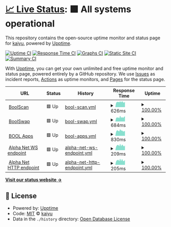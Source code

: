 # [📈 Live Status](https://demo.upptime.js.org): <!--live status--> **🟩 All systems operational**

This repository contains the open-source uptime monitor and status page for [kaiyu](https://demo.upptime.js.org), powered by [Upptime](https://github.com/upptime/upptime).

[![Uptime CI](https://github.com/kayryu/status/workflows/Uptime%20CI/badge.svg)](https://github.com/kayryu/status/actions?query=workflow%3A%22Uptime+CI%22)
[![Response Time CI](https://github.com/kayryu/status/workflows/Response%20Time%20CI/badge.svg)](https://github.com/kayryu/status/actions?query=workflow%3A%22Response+Time+CI%22)
[![Graphs CI](https://github.com/kayryu/status/workflows/Graphs%20CI/badge.svg)](https://github.com/kayryu/status/actions?query=workflow%3A%22Graphs+CI%22)
[![Static Site CI](https://github.com/kayryu/status/workflows/Static%20Site%20CI/badge.svg)](https://github.com/kayryu/status/actions?query=workflow%3A%22Static+Site+CI%22)
[![Summary CI](https://github.com/kayryu/status/workflows/Summary%20CI/badge.svg)](https://github.com/kayryu/status/actions?query=workflow%3A%22Summary+CI%22)

With [Upptime](https://upptime.js.org), you can get your own unlimited and free uptime monitor and status page, powered entirely by a GitHub repository. We use [Issues](https://github.com/kayryu/status/issues) as incident reports, [Actions](https://github.com/kayryu/status/actions) as uptime monitors, and [Pages](https://demo.upptime.js.org) for the status page.

<!--start: status pages-->
<!-- This summary is generated by Upptime (https://github.com/upptime/upptime) -->
<!-- Do not edit this manually, your changes will be overwritten -->
<!-- prettier-ignore -->
| URL | Status | History | Response Time | Uptime |
| --- | ------ | ------- | ------------- | ------ |
| <img alt="" src="https://icons.duckduckgo.com/ip3/boolscan.com.ico" height="13"> [BoolScan](https://boolscan.com) | 🟩 Up | [bool-scan.yml](https://github.com/Kayryu/status/commits/HEAD/history/bool-scan.yml) | <details><summary><img alt="Response time graph" src="./graphs/bool-scan/response-time-week.png" height="20"> 626ms</summary><br><a href="https://demo.upptime.js.org/history/bool-scan"><img alt="Response time 626" src="https://img.shields.io/endpoint?url=https%3A%2F%2Fraw.githubusercontent.com%2FKayryu%2Fstatus%2FHEAD%2Fapi%2Fbool-scan%2Fresponse-time.json"></a><br><a href="https://demo.upptime.js.org/history/bool-scan"><img alt="24-hour response time 626" src="https://img.shields.io/endpoint?url=https%3A%2F%2Fraw.githubusercontent.com%2FKayryu%2Fstatus%2FHEAD%2Fapi%2Fbool-scan%2Fresponse-time-day.json"></a><br><a href="https://demo.upptime.js.org/history/bool-scan"><img alt="7-day response time 626" src="https://img.shields.io/endpoint?url=https%3A%2F%2Fraw.githubusercontent.com%2FKayryu%2Fstatus%2FHEAD%2Fapi%2Fbool-scan%2Fresponse-time-week.json"></a><br><a href="https://demo.upptime.js.org/history/bool-scan"><img alt="30-day response time 626" src="https://img.shields.io/endpoint?url=https%3A%2F%2Fraw.githubusercontent.com%2FKayryu%2Fstatus%2FHEAD%2Fapi%2Fbool-scan%2Fresponse-time-month.json"></a><br><a href="https://demo.upptime.js.org/history/bool-scan"><img alt="1-year response time 626" src="https://img.shields.io/endpoint?url=https%3A%2F%2Fraw.githubusercontent.com%2FKayryu%2Fstatus%2FHEAD%2Fapi%2Fbool-scan%2Fresponse-time-year.json"></a></details> | <details><summary><a href="https://demo.upptime.js.org/history/bool-scan">100.00%</a></summary><a href="https://demo.upptime.js.org/history/bool-scan"><img alt="All-time uptime 100.00%" src="https://img.shields.io/endpoint?url=https%3A%2F%2Fraw.githubusercontent.com%2FKayryu%2Fstatus%2FHEAD%2Fapi%2Fbool-scan%2Fuptime.json"></a><br><a href="https://demo.upptime.js.org/history/bool-scan"><img alt="24-hour uptime 100.00%" src="https://img.shields.io/endpoint?url=https%3A%2F%2Fraw.githubusercontent.com%2FKayryu%2Fstatus%2FHEAD%2Fapi%2Fbool-scan%2Fuptime-day.json"></a><br><a href="https://demo.upptime.js.org/history/bool-scan"><img alt="7-day uptime 100.00%" src="https://img.shields.io/endpoint?url=https%3A%2F%2Fraw.githubusercontent.com%2FKayryu%2Fstatus%2FHEAD%2Fapi%2Fbool-scan%2Fuptime-week.json"></a><br><a href="https://demo.upptime.js.org/history/bool-scan"><img alt="30-day uptime 100.00%" src="https://img.shields.io/endpoint?url=https%3A%2F%2Fraw.githubusercontent.com%2FKayryu%2Fstatus%2FHEAD%2Fapi%2Fbool-scan%2Fuptime-month.json"></a><br><a href="https://demo.upptime.js.org/history/bool-scan"><img alt="1-year uptime 100.00%" src="https://img.shields.io/endpoint?url=https%3A%2F%2Fraw.githubusercontent.com%2FKayryu%2Fstatus%2FHEAD%2Fapi%2Fbool-scan%2Fuptime-year.json"></a></details>
| <img alt="" src="https://icons.duckduckgo.com/ip3/boolswap.com.ico" height="13"> [BoolSwap](https://boolswap.com) | 🟩 Up | [bool-swap.yml](https://github.com/Kayryu/status/commits/HEAD/history/bool-swap.yml) | <details><summary><img alt="Response time graph" src="./graphs/bool-swap/response-time-week.png" height="20"> 684ms</summary><br><a href="https://demo.upptime.js.org/history/bool-swap"><img alt="Response time 684" src="https://img.shields.io/endpoint?url=https%3A%2F%2Fraw.githubusercontent.com%2FKayryu%2Fstatus%2FHEAD%2Fapi%2Fbool-swap%2Fresponse-time.json"></a><br><a href="https://demo.upptime.js.org/history/bool-swap"><img alt="24-hour response time 684" src="https://img.shields.io/endpoint?url=https%3A%2F%2Fraw.githubusercontent.com%2FKayryu%2Fstatus%2FHEAD%2Fapi%2Fbool-swap%2Fresponse-time-day.json"></a><br><a href="https://demo.upptime.js.org/history/bool-swap"><img alt="7-day response time 684" src="https://img.shields.io/endpoint?url=https%3A%2F%2Fraw.githubusercontent.com%2FKayryu%2Fstatus%2FHEAD%2Fapi%2Fbool-swap%2Fresponse-time-week.json"></a><br><a href="https://demo.upptime.js.org/history/bool-swap"><img alt="30-day response time 684" src="https://img.shields.io/endpoint?url=https%3A%2F%2Fraw.githubusercontent.com%2FKayryu%2Fstatus%2FHEAD%2Fapi%2Fbool-swap%2Fresponse-time-month.json"></a><br><a href="https://demo.upptime.js.org/history/bool-swap"><img alt="1-year response time 684" src="https://img.shields.io/endpoint?url=https%3A%2F%2Fraw.githubusercontent.com%2FKayryu%2Fstatus%2FHEAD%2Fapi%2Fbool-swap%2Fresponse-time-year.json"></a></details> | <details><summary><a href="https://demo.upptime.js.org/history/bool-swap">100.00%</a></summary><a href="https://demo.upptime.js.org/history/bool-swap"><img alt="All-time uptime 100.00%" src="https://img.shields.io/endpoint?url=https%3A%2F%2Fraw.githubusercontent.com%2FKayryu%2Fstatus%2FHEAD%2Fapi%2Fbool-swap%2Fuptime.json"></a><br><a href="https://demo.upptime.js.org/history/bool-swap"><img alt="24-hour uptime 100.00%" src="https://img.shields.io/endpoint?url=https%3A%2F%2Fraw.githubusercontent.com%2FKayryu%2Fstatus%2FHEAD%2Fapi%2Fbool-swap%2Fuptime-day.json"></a><br><a href="https://demo.upptime.js.org/history/bool-swap"><img alt="7-day uptime 100.00%" src="https://img.shields.io/endpoint?url=https%3A%2F%2Fraw.githubusercontent.com%2FKayryu%2Fstatus%2FHEAD%2Fapi%2Fbool-swap%2Fuptime-week.json"></a><br><a href="https://demo.upptime.js.org/history/bool-swap"><img alt="30-day uptime 100.00%" src="https://img.shields.io/endpoint?url=https%3A%2F%2Fraw.githubusercontent.com%2FKayryu%2Fstatus%2FHEAD%2Fapi%2Fbool-swap%2Fuptime-month.json"></a><br><a href="https://demo.upptime.js.org/history/bool-swap"><img alt="1-year uptime 100.00%" src="https://img.shields.io/endpoint?url=https%3A%2F%2Fraw.githubusercontent.com%2FKayryu%2Fstatus%2FHEAD%2Fapi%2Fbool-swap%2Fuptime-year.json"></a></details>
| <img alt="" src="https://icons.duckduckgo.com/ip3/apps.bool.network.ico" height="13"> [BOOL Apps](https://apps.bool.network) | 🟩 Up | [bool-apps.yml](https://github.com/Kayryu/status/commits/HEAD/history/bool-apps.yml) | <details><summary><img alt="Response time graph" src="./graphs/bool-apps/response-time-week.png" height="20"> 830ms</summary><br><a href="https://demo.upptime.js.org/history/bool-apps"><img alt="Response time 830" src="https://img.shields.io/endpoint?url=https%3A%2F%2Fraw.githubusercontent.com%2FKayryu%2Fstatus%2FHEAD%2Fapi%2Fbool-apps%2Fresponse-time.json"></a><br><a href="https://demo.upptime.js.org/history/bool-apps"><img alt="24-hour response time 830" src="https://img.shields.io/endpoint?url=https%3A%2F%2Fraw.githubusercontent.com%2FKayryu%2Fstatus%2FHEAD%2Fapi%2Fbool-apps%2Fresponse-time-day.json"></a><br><a href="https://demo.upptime.js.org/history/bool-apps"><img alt="7-day response time 830" src="https://img.shields.io/endpoint?url=https%3A%2F%2Fraw.githubusercontent.com%2FKayryu%2Fstatus%2FHEAD%2Fapi%2Fbool-apps%2Fresponse-time-week.json"></a><br><a href="https://demo.upptime.js.org/history/bool-apps"><img alt="30-day response time 830" src="https://img.shields.io/endpoint?url=https%3A%2F%2Fraw.githubusercontent.com%2FKayryu%2Fstatus%2FHEAD%2Fapi%2Fbool-apps%2Fresponse-time-month.json"></a><br><a href="https://demo.upptime.js.org/history/bool-apps"><img alt="1-year response time 830" src="https://img.shields.io/endpoint?url=https%3A%2F%2Fraw.githubusercontent.com%2FKayryu%2Fstatus%2FHEAD%2Fapi%2Fbool-apps%2Fresponse-time-year.json"></a></details> | <details><summary><a href="https://demo.upptime.js.org/history/bool-apps">100.00%</a></summary><a href="https://demo.upptime.js.org/history/bool-apps"><img alt="All-time uptime 100.00%" src="https://img.shields.io/endpoint?url=https%3A%2F%2Fraw.githubusercontent.com%2FKayryu%2Fstatus%2FHEAD%2Fapi%2Fbool-apps%2Fuptime.json"></a><br><a href="https://demo.upptime.js.org/history/bool-apps"><img alt="24-hour uptime 100.00%" src="https://img.shields.io/endpoint?url=https%3A%2F%2Fraw.githubusercontent.com%2FKayryu%2Fstatus%2FHEAD%2Fapi%2Fbool-apps%2Fuptime-day.json"></a><br><a href="https://demo.upptime.js.org/history/bool-apps"><img alt="7-day uptime 100.00%" src="https://img.shields.io/endpoint?url=https%3A%2F%2Fraw.githubusercontent.com%2FKayryu%2Fstatus%2FHEAD%2Fapi%2Fbool-apps%2Fuptime-week.json"></a><br><a href="https://demo.upptime.js.org/history/bool-apps"><img alt="30-day uptime 100.00%" src="https://img.shields.io/endpoint?url=https%3A%2F%2Fraw.githubusercontent.com%2FKayryu%2Fstatus%2FHEAD%2Fapi%2Fbool-apps%2Fuptime-month.json"></a><br><a href="https://demo.upptime.js.org/history/bool-apps"><img alt="1-year uptime 100.00%" src="https://img.shields.io/endpoint?url=https%3A%2F%2Fraw.githubusercontent.com%2FKayryu%2Fstatus%2FHEAD%2Fapi%2Fbool-apps%2Fuptime-year.json"></a></details>
| <img alt="" src="https://icons.duckduckgo.com/ip3/null.ico" height="13"> [Alpha Net WS endpoint](alpha-rpc-node-ws.bool.network) | 🟩 Up | [alpha-net-ws-endpoint.yml](https://github.com/Kayryu/status/commits/HEAD/history/alpha-net-ws-endpoint.yml) | <details><summary><img alt="Response time graph" src="./graphs/alpha-net-ws-endpoint/response-time-week.png" height="20"> 209ms</summary><br><a href="https://demo.upptime.js.org/history/alpha-net-ws-endpoint"><img alt="Response time 209" src="https://img.shields.io/endpoint?url=https%3A%2F%2Fraw.githubusercontent.com%2FKayryu%2Fstatus%2FHEAD%2Fapi%2Falpha-net-ws-endpoint%2Fresponse-time.json"></a><br><a href="https://demo.upptime.js.org/history/alpha-net-ws-endpoint"><img alt="24-hour response time 209" src="https://img.shields.io/endpoint?url=https%3A%2F%2Fraw.githubusercontent.com%2FKayryu%2Fstatus%2FHEAD%2Fapi%2Falpha-net-ws-endpoint%2Fresponse-time-day.json"></a><br><a href="https://demo.upptime.js.org/history/alpha-net-ws-endpoint"><img alt="7-day response time 209" src="https://img.shields.io/endpoint?url=https%3A%2F%2Fraw.githubusercontent.com%2FKayryu%2Fstatus%2FHEAD%2Fapi%2Falpha-net-ws-endpoint%2Fresponse-time-week.json"></a><br><a href="https://demo.upptime.js.org/history/alpha-net-ws-endpoint"><img alt="30-day response time 209" src="https://img.shields.io/endpoint?url=https%3A%2F%2Fraw.githubusercontent.com%2FKayryu%2Fstatus%2FHEAD%2Fapi%2Falpha-net-ws-endpoint%2Fresponse-time-month.json"></a><br><a href="https://demo.upptime.js.org/history/alpha-net-ws-endpoint"><img alt="1-year response time 209" src="https://img.shields.io/endpoint?url=https%3A%2F%2Fraw.githubusercontent.com%2FKayryu%2Fstatus%2FHEAD%2Fapi%2Falpha-net-ws-endpoint%2Fresponse-time-year.json"></a></details> | <details><summary><a href="https://demo.upptime.js.org/history/alpha-net-ws-endpoint">100.00%</a></summary><a href="https://demo.upptime.js.org/history/alpha-net-ws-endpoint"><img alt="All-time uptime 100.00%" src="https://img.shields.io/endpoint?url=https%3A%2F%2Fraw.githubusercontent.com%2FKayryu%2Fstatus%2FHEAD%2Fapi%2Falpha-net-ws-endpoint%2Fuptime.json"></a><br><a href="https://demo.upptime.js.org/history/alpha-net-ws-endpoint"><img alt="24-hour uptime 100.00%" src="https://img.shields.io/endpoint?url=https%3A%2F%2Fraw.githubusercontent.com%2FKayryu%2Fstatus%2FHEAD%2Fapi%2Falpha-net-ws-endpoint%2Fuptime-day.json"></a><br><a href="https://demo.upptime.js.org/history/alpha-net-ws-endpoint"><img alt="7-day uptime 100.00%" src="https://img.shields.io/endpoint?url=https%3A%2F%2Fraw.githubusercontent.com%2FKayryu%2Fstatus%2FHEAD%2Fapi%2Falpha-net-ws-endpoint%2Fuptime-week.json"></a><br><a href="https://demo.upptime.js.org/history/alpha-net-ws-endpoint"><img alt="30-day uptime 100.00%" src="https://img.shields.io/endpoint?url=https%3A%2F%2Fraw.githubusercontent.com%2FKayryu%2Fstatus%2FHEAD%2Fapi%2Falpha-net-ws-endpoint%2Fuptime-month.json"></a><br><a href="https://demo.upptime.js.org/history/alpha-net-ws-endpoint"><img alt="1-year uptime 100.00%" src="https://img.shields.io/endpoint?url=https%3A%2F%2Fraw.githubusercontent.com%2FKayryu%2Fstatus%2FHEAD%2Fapi%2Falpha-net-ws-endpoint%2Fuptime-year.json"></a></details>
| <img alt="" src="https://icons.duckduckgo.com/ip3/null.ico" height="13"> [Alpha Net HTTP endpoint](alpha-rpc-node-http.bool.network) | 🟩 Up | [alpha-net-http-endpoint.yml](https://github.com/Kayryu/status/commits/HEAD/history/alpha-net-http-endpoint.yml) | <details><summary><img alt="Response time graph" src="./graphs/alpha-net-http-endpoint/response-time-week.png" height="20"> 205ms</summary><br><a href="https://demo.upptime.js.org/history/alpha-net-http-endpoint"><img alt="Response time 205" src="https://img.shields.io/endpoint?url=https%3A%2F%2Fraw.githubusercontent.com%2FKayryu%2Fstatus%2FHEAD%2Fapi%2Falpha-net-http-endpoint%2Fresponse-time.json"></a><br><a href="https://demo.upptime.js.org/history/alpha-net-http-endpoint"><img alt="24-hour response time 205" src="https://img.shields.io/endpoint?url=https%3A%2F%2Fraw.githubusercontent.com%2FKayryu%2Fstatus%2FHEAD%2Fapi%2Falpha-net-http-endpoint%2Fresponse-time-day.json"></a><br><a href="https://demo.upptime.js.org/history/alpha-net-http-endpoint"><img alt="7-day response time 205" src="https://img.shields.io/endpoint?url=https%3A%2F%2Fraw.githubusercontent.com%2FKayryu%2Fstatus%2FHEAD%2Fapi%2Falpha-net-http-endpoint%2Fresponse-time-week.json"></a><br><a href="https://demo.upptime.js.org/history/alpha-net-http-endpoint"><img alt="30-day response time 205" src="https://img.shields.io/endpoint?url=https%3A%2F%2Fraw.githubusercontent.com%2FKayryu%2Fstatus%2FHEAD%2Fapi%2Falpha-net-http-endpoint%2Fresponse-time-month.json"></a><br><a href="https://demo.upptime.js.org/history/alpha-net-http-endpoint"><img alt="1-year response time 205" src="https://img.shields.io/endpoint?url=https%3A%2F%2Fraw.githubusercontent.com%2FKayryu%2Fstatus%2FHEAD%2Fapi%2Falpha-net-http-endpoint%2Fresponse-time-year.json"></a></details> | <details><summary><a href="https://demo.upptime.js.org/history/alpha-net-http-endpoint">100.00%</a></summary><a href="https://demo.upptime.js.org/history/alpha-net-http-endpoint"><img alt="All-time uptime 100.00%" src="https://img.shields.io/endpoint?url=https%3A%2F%2Fraw.githubusercontent.com%2FKayryu%2Fstatus%2FHEAD%2Fapi%2Falpha-net-http-endpoint%2Fuptime.json"></a><br><a href="https://demo.upptime.js.org/history/alpha-net-http-endpoint"><img alt="24-hour uptime 100.00%" src="https://img.shields.io/endpoint?url=https%3A%2F%2Fraw.githubusercontent.com%2FKayryu%2Fstatus%2FHEAD%2Fapi%2Falpha-net-http-endpoint%2Fuptime-day.json"></a><br><a href="https://demo.upptime.js.org/history/alpha-net-http-endpoint"><img alt="7-day uptime 100.00%" src="https://img.shields.io/endpoint?url=https%3A%2F%2Fraw.githubusercontent.com%2FKayryu%2Fstatus%2FHEAD%2Fapi%2Falpha-net-http-endpoint%2Fuptime-week.json"></a><br><a href="https://demo.upptime.js.org/history/alpha-net-http-endpoint"><img alt="30-day uptime 100.00%" src="https://img.shields.io/endpoint?url=https%3A%2F%2Fraw.githubusercontent.com%2FKayryu%2Fstatus%2FHEAD%2Fapi%2Falpha-net-http-endpoint%2Fuptime-month.json"></a><br><a href="https://demo.upptime.js.org/history/alpha-net-http-endpoint"><img alt="1-year uptime 100.00%" src="https://img.shields.io/endpoint?url=https%3A%2F%2Fraw.githubusercontent.com%2FKayryu%2Fstatus%2FHEAD%2Fapi%2Falpha-net-http-endpoint%2Fuptime-year.json"></a></details>

<!--end: status pages-->

[**Visit our status website →**](https://demo.upptime.js.org)

## 📄 License

- Powered by: [Upptime](https://github.com/upptime/upptime)
- Code: [MIT](./LICENSE) © [kaiyu](https://demo.upptime.js.org)
- Data in the `./history` directory: [Open Database License](https://opendatacommons.org/licenses/odbl/1-0/)

